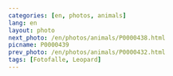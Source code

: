 ```yaml
---
categories: [en, photos, animals]
lang: en
layout: photo
next_photo: /en/photos/animals/P0000438.html
picname: P0000439
prev_photo: /en/photos/animals/P0000432.html
tags: [Fotofalle, Leopard]
---
```

